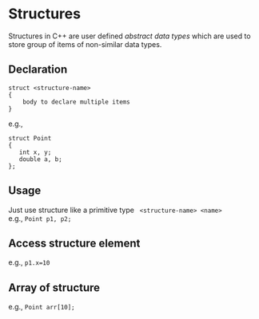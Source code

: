 # Structures

Structures in C++ are user defined *abstract data types* which are used to store group of items of non-similar data types.

## Declaration
```
struct <structure-name>
{
    body to declare multiple items
}
```
e.g.,
```
struct Point
{
   int x, y;
   double a, b;
};
``` 

## Usage
Just use structure like a primitive type
``` <structure-name> <name>```\
e.g.,
`Point p1, p2;`

## Access structure element
e.g., `p1.x=10`

## Array of structure
e.g., `Point arr[10];`